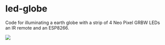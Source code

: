 # led-globe
Code for illuminating a earth globe with a strip of 4 Neo Pixel GRBW LEDs an IR remote and an ESP8266.

![](animation.gif)
